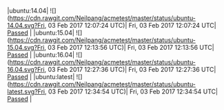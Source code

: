|ubuntu:14.04| ![](https://cdn.rawgit.com/Neilpang/acmetest/master/status/ubuntu-14.04.svg?Fri, 03 Feb 2017 12:07:24 UTC)| Fri, 03 Feb 2017 12:07:24 UTC| [Passed](https://github.com/Neilpang/acmetest/blob/master/logs/ubuntu-14.04.out) |
|ubuntu:15.04| ![](https://cdn.rawgit.com/Neilpang/acmetest/master/status/ubuntu-15.04.svg?Fri, 03 Feb 2017 12:13:56 UTC)| Fri, 03 Feb 2017 12:13:56 UTC| [Passed](https://github.com/Neilpang/acmetest/blob/master/logs/ubuntu-15.04.out) |
|ubuntu:16.04| ![](https://cdn.rawgit.com/Neilpang/acmetest/master/status/ubuntu-16.04.svg?Fri, 03 Feb 2017 12:27:36 UTC)| Fri, 03 Feb 2017 12:27:36 UTC| [Passed](https://github.com/Neilpang/acmetest/blob/master/logs/ubuntu-16.04.out) |
|ubuntu:latest| ![](https://cdn.rawgit.com/Neilpang/acmetest/master/status/ubuntu-latest.svg?Fri, 03 Feb 2017 12:34:54 UTC)| Fri, 03 Feb 2017 12:34:54 UTC| [Passed](https://github.com/Neilpang/acmetest/blob/master/logs/ubuntu-latest.out) |

